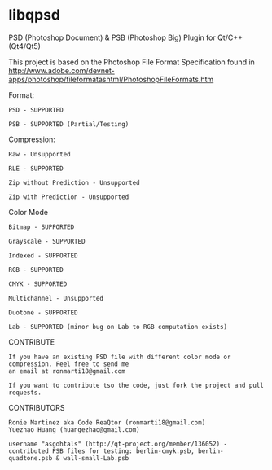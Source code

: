 libqpsd
=======

PSD (Photoshop Document) & PSB (Photoshop Big) Plugin for Qt/C++ (Qt4/Qt5)


This project is based on the Photoshop File Format Specification found in http://www.adobe.com/devnet-apps/photoshop/fileformatashtml/PhotoshopFileFormats.htm

Format:

	PSD - SUPPORTED
	
	PSB - SUPPORTED (Partial/Testing)
	
Compression:

	Raw - Unsupported

	RLE - SUPPORTED

	Zip without Prediction - Unsupported

	Zip with Prediction - Unsupported
	
Color Mode

	Bitmap - SUPPORTED

	Grayscale - SUPPORTED

	Indexed - SUPPORTED

	RGB - SUPPORTED

	CMYK - SUPPORTED

	Multichannel - Unsupported

	Duotone - SUPPORTED

	Lab - SUPPORTED (minor bug on Lab to RGB computation exists)
	


CONTRIBUTE

	If you have an existing PSD file with different color mode or compression. Feel free to send me
	an email at ronmarti18@gmail.com
	
	If you want to contribute tso the code, just fork the project and pull requests.
	

CONTRIBUTORS

	Ronie Martinez aka Code ReaQtor (ronmarti18@gmail.com)
	Yuezhao Huang (huangezhao@gmail.com)
	
	username "asgohtals" (http://qt-project.org/member/136052) - contributed PSB files for testing: berlin-cmyk.psb, berlin-quadtone.psb & wall-small-Lab.psb

	